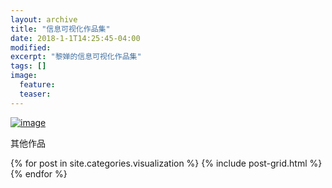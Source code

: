 ```yaml
---
layout: archive
title: "信息可视化作品集"
date: 2018-1-1T14:25:45-04:00
modified:
excerpt: "黎婵的信息可视化作品集"
tags: []
image: 
  feature: 
  teaser:
---
```


<a href="https://cherrylichan.github.io/infovis/visualization/%E6%9C%9F%E6%9C%AB%E9%A1%B9%E7%9B%AE/" target="_blank">![image](https://note.youdao.com/yws/api/personal/file/6A23B343DF0444B6A590DF2672164795?method=download&shareKey=e1ca4da924203dac25a013abff16ef07)</a>

其他作品
<div class="tiles">
{% for post in site.categories.visualization %}
  {% include post-grid.html %}
{% endfor %}
</div><!-- /.tiles 把所有categories 有 visualization 的列出来-->